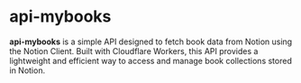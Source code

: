 # api-mybooks

**api-mybooks** is a simple API designed to fetch book data from Notion using the Notion Client. Built with Cloudflare Workers, this API provides a lightweight and efficient way to access and manage book collections stored in Notion.
